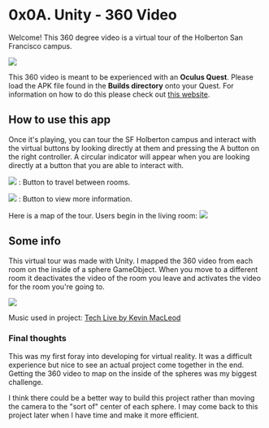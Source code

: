 # 0x0A. Unity - 360 Video

Welcome! This 360 degree video is a virtual tour of the Holberton San Francisco campus.

![](https://imgur.com/bvYmNgy.png)

This 360 video is meant to be experienced with an **Oculus Quest**. Please load the APK file found in the **Builds directory** onto your Quest. For information on how to do this please check out [this website](https://uploadvr.com/sideloading-quest-how-to/).

## How to use this app

Once it's playing, you can tour the SF Holberton campus and interact with the virtual buttons by looking directly at them and pressing the A button on the right controller. A circular indicator will appear when you are looking directly at a button that you are able to interact with.

![](https://i.imgur.com/Z3SlyQX.png) : Button to travel between rooms.

![](https://i.imgur.com/5E9fjoJ.png?1) : Button to view more information.

Here is a map of the tour. Users begin in the living room:
![](https://i.imgur.com/hGYfWo0.png)

## Some info

This virtual tour was made with Unity. I mapped the 360 video from each room on the inside of a sphere GameObject. When you move to a different room it deactivates the video of the room you leave and activates the video for the room you're going to.

![](https://i.imgur.com/eYdtF4T.png)

Music used in project: [Tech Live by Kevin MacLeod](https://incompetech.filmmusic.io/song/4463-tech-live/)

### Final thoughts

This was my first foray into developing for virtual reality. It was a difficult experience but nice to see an actual project come together in the end. Getting the 360 video to map on the inside of the spheres was my biggest challenge.

I think there could be a better way to build this project rather than moving the camera to the "sort of" center of each sphere. I may come back to this project later when I have time and make it more efficient.
